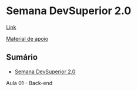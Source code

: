 # Semana DevSuperior 2.0

[Link](https://devsuperior.com.br 'DevSuperior - Semana DevSuperior 2.0')

[Material de apoio](https://github.com/devsuperior/sds2 'GitHub - Material de apoio')

## Sumário <!-- omit in toc -->

- [Semana DevSuperior 2.0](#semana-devsuperior-20)

Aula 01 - Back-end
